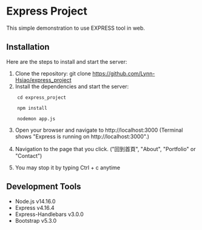 # Express Project

This simple demonstration to use EXPRESS tool in web.

## Installation

Here are the steps to install and start the server:

1. Clone the repository: git clone https://github.com/Lynn-Hsiao/express_project
2. Install the dependencies and start the server:

```
    cd express_project
```

```
    npm install
```

```
    nodemon app.js
```

3. Open your browser and navigate to http://localhost:3000
   (Terminal shows "Express is running on http://localhost:3000".)

4. Navigation to the page that you click. ("回到首頁", "About", "Portfolio" or "Contact")

5. You may stop it by typing Ctrl + c anytime

## Development Tools

- Node.js v14.16.0
- Express v4.16.4
- Express-Handlebars v3.0.0
- Bootstrap v5.3.0

